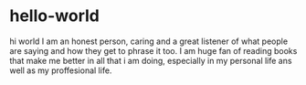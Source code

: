 # hello-world
hi world
I am an honest person, caring and a great listener of what people are saying and how they get to phrase it too.
I am huge fan of reading books that make me better in all that i am doing, especially in my personal life ans well as my proffesional life.
